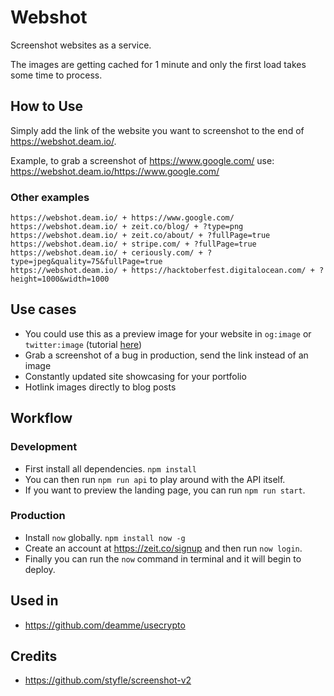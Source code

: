 # Webshot
Screenshot websites as a service.

The images are getting cached for 1 minute and only the first load takes some time to process.

## How to Use
Simply add the link of the website you want to screenshot to the end of https://webshot.deam.io/.

Example, to grab a screenshot of https://www.google.com/ use: https://webshot.deam.io/https://www.google.com/

### Other examples
```
https://webshot.deam.io/ + https://www.google.com/
https://webshot.deam.io/ + zeit.co/blog/ + ?type=png
https://webshot.deam.io/ + zeit.co/about/ + ?fullPage=true
https://webshot.deam.io/ + stripe.com/ + ?fullPage=true
https://webshot.deam.io/ + ceriously.com/ + ?type=jpeg&quality=75&fullPage=true
https://webshot.deam.io/ + https://hacktoberfest.digitalocean.com/ + ?height=1000&width=1000
```

## Use cases
- You could use this as a preview image for your website in `og:image` or `twitter:image` (tutorial [here](https://dev.to/deam/easy-social-media-preview-card-generation-1ln7))
- Grab a screenshot of a bug in production, send the link instead of an image
- Constantly updated site showcasing for your portfolio
- Hotlink images directly to blog posts

## Workflow

### Development
- First install all dependencies. `npm install`
- You can then run `npm run api` to play around with the API itself.
- If you want to preview the landing page, you can run `npm run start`.

### Production
- Install `now` globally. `npm install now -g`
- Create an account at https://zeit.co/signup and then run `now login`.
- Finally you can run the `now` command in terminal and it will begin to deploy.

## Used in
- https://github.com/deamme/usecrypto

## Credits
- https://github.com/styfle/screenshot-v2
